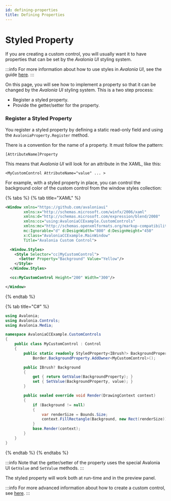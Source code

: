 ```yaml
---
id: defining-properties
title: Defining Properties
---
```


# Styled Property

If you are creating a custom control, you will usually want it to have properties that can be set by the _Avalonia UI_ styling system.

:::info
For more information about how to use styles in _Avalonia UI_, see the guide [here](../../styles-and-resources/styling/)_._
:::

On this page, you will see how to implement a property so that it can be changed by the _Avalonia UI_ styling system. This is a two step process:

* Register a styled property.
* Provide the getter/setter for the property.

### Register a Styled Property <a href="#registering-styled-properties" id="registering-styled-properties"></a>

You register a styled property by defining a static read-only field and using the `AvaloniaProperty.Register` method.

There is a convention for the name of a property. It must follow the pattern:

```
[AttributeName]Property
```

This means that _Avalonia UI_ will look for an attribute in the XAML, like this:

```
<MyCustomControl AttributeName="value" ... >
```

For example, with a styled property in place, you can control the background color of the custom control from the window styles collection:

{% tabs %}
{% tab title="XAML" %}
```xml
<Window xmlns="https://github.com/avaloniaui"
        xmlns:x="http://schemas.microsoft.com/winfx/2006/xaml"
        xmlns:d="http://schemas.microsoft.com/expression/blend/2008"
        xmlns:cc="using:AvaloniaCCExample.CustomControls"
        xmlns:mc="http://schemas.openxmlformats.org/markup-compatibility/2006"
        mc:Ignorable="d" d:DesignWidth="800" d:DesignHeight="450"
        x:Class="AvaloniaCCExample.MainWindow"
        Title="Avalonia Custom Control">

  <Window.Styles>
    <Style Selector="cc|MyCustomControl">
      <Setter Property="Background" Value="Yellow"/>
    </Style>
  </Window.Styles>

  <cc:MyCustomControl Height="200" Width="300"/>

</Window>
```
{% endtab %}

{% tab title="C#" %}
```csharp
using Avalonia;
using Avalonia.Controls;
using Avalonia.Media;

namespace AvaloniaCCExample.CustomControls
{
    public class MyCustomControl : Control
    {
        public static readonly StyledProperty<IBrush?> BackgroundProperty =
            Border.BackgroundProperty.AddOwner<MyCustomControl>();

        public IBrush? Background
        {
            get { return GetValue(BackgroundProperty); }
            set { SetValue(BackgroundProperty, value); }
        }

        public sealed override void Render(DrawingContext context)
        {
            if (Background != null)
            {
                var renderSize = Bounds.Size;
                context.FillRectangle(Background, new Rect(renderSize));
            }
            base.Render(context);
        }
    }
}
```
{% endtab %}
{% endtabs %}

:::info
Note that the getter/setter of the property uses the special Avalonia UI `GetValue` and `SetValue` methods.
:::

The styled property will work both at run-time and in the preview panel.

<!--<figure><img src="../../../.gitbook/assets/image (4) (3).png" alt=""><figcaption></figcaption></figure>-->

:::info
For more advanced information about how to create a custom control, see [here](../how-to-create-advanced-custom-controls.md).
:::
